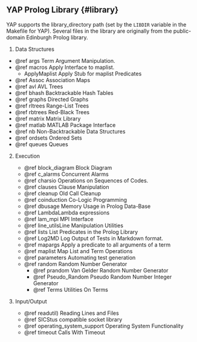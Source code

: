 ## YAP Prolog Library {#library}



 YAP supports
 the library_directory path (set by the
  `LIBDIR` variable in the Makefile for YAP). Several files in the
  library are originally from the public-domain Edinburgh Prolog library.

1. Data Structures
  + @ref args Term Argument Manipulation.
  + @ref macros Apply Interface to maplist.
    + ApplyMaplist Apply Stub for maplist Predicates
  + @ref Assoc Association Maps
  + @ref avl AVL Trees
  + @ref bhash Backtrackable Hash Tables
  + @ref graphs Directed Graphs
  + @ref rltrees Range-List Trees
  + @ref rbtrees Red-Black Trees
  + @ref matrix Matrix Library
  + @ref matlab MATLAB Package Interface
  + @ref nb Non-Backtrackable Data Structures
  + @ref ordsets Ordered Sets
  + @ref queues Queues

2. Execution
   + @ref block_diagram Block Diagram
   + @ref c_alarms Concurrent Alarms
   + @ref charsio Operations on Sequences of Codes.
   + @ref clauses Clause Manipulation
   + @ref cleanup Old Call Cleanup
   + @ref coinduction Co-Logic Programming
   + @ref dbusage Memory Usage in Prolog Data-Base
   + @ref LambdaLambda expressions
   + @ref lam_mpi MPI Interface
   + @ref line_utilsLine Manipulation Utilities
   + @ref lists List Predicates in the Prolog Library
   + @ref Log2MD Log Output of Tests in Markdown format.
   + @ref mapargs Apply a predicate to all  arguments of a term
   + @ref maplist Map List and Term Operations
   + @ref parameters Automating test generation
   + @ref random Random Number Generator
     + @ref prandom  Van Gelder Random Number Generator
     + @ref Pseudo_Random Pseudo Random Number Integer Generator
     + @ref Terms Utilities On Terms
  
3. Input/Output	
   + @ref readutil)  Reading Lines and Files
   + @ref SICStus compatible socket library
   + @ref operating_system_support   Operating System Functionality
   + @ref timeout Calls With Timeout

